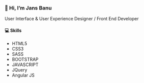 <h3> 👋 Hi, I’m Jans Banu </h3>
<p>User Interface & User Experience Designer / Front End Developer</p>

<h4>💻 Skills</h4>
<ul>
  <li>HTML5</li>
  <li>CSS3</li>
  <li>SASS</li>
  <li>BOOTSTRAP</li>
  <li>JAVASCRIPT</li>
  <li>JQuery</li>
  <li>Angular JS</li>
</ul>


<!---
jansuxui/jansuxui is a ✨ special ✨ repository because its `README.md` (this file) appears on your GitHub profile.
You can click the Preview link to take a look at your changes.
--->

